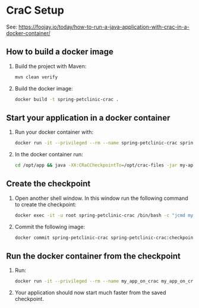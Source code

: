 # CraC Setup

See: https://foojay.io/today/how-to-run-a-java-application-with-crac-in-a-docker-container/

## How to build a docker image

1. Build the project with Maven:

    ```bash
    mvn clean verify
    ```

2. Build the docker image:

    ```bash
    docker build -t spring-petclinic-crac .
    ```


## Start your application in a docker container

1. Run your docker container with:

    ```bash
    docker run -it --privileged --rm --name spring-petclinic-crac spring-petclinic-crac
    ```

2. In the docker container run:

    ```bash
    cd /opt/app && java -XX:CRaCCheckpointTo=/opt/crac-files -jar my-app.jar
    ```

## Create the checkpoint

1. Open another shell window. In this window run the following command to create the checkpoint:

    ```bash
    docker exec -it -u root spring-petclinic-crac /bin/bash -c "jcmd my-app.jar JDK.checkpoint && exit"
    ```

2. Commit the following image:

    ```bash
    docker commit spring-petclinic-crac spring-petclinic-crac:checkpoint
    ```


## Run the docker container from the checkpoint

1. Run:
    ```bash
    docker run -it --privileged --rm --name my_app_on_crac my_app_on_crac:checkpoint java -XX:CRaCRestoreFrom=/opt/crac-files
    ```

2. Your application should now start much faster from the saved checkpoint.
